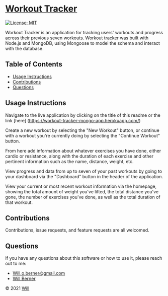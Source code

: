 # [Workout Tracker](https://workout-tracker-mongo-app.herokuapp.com/)
[![License: MIT](https://img.shields.io/badge/License-MIT-yellow.svg)](https://opensource.org/licenses/MIT)

Workout Tracker is an application for tracking users' workouts and progress across their previous seven workouts. Workout tracker was built with Node.js and MongoDB, using Mongoose to model the schema and interact with the database.


## Table of Contents
   
* [Usage Instructions](#usage-instructions)
* [Contributions](#contributions)
* [Questions](#questions)

## Usage Instructions

Navigate to the live application by clicking on the title of this readme or the link [here]
(https://workout-tracker-mongo-app.herokuapp.com/)

Create a new workout by selecting the "New Workout" button, or continue with a workout you're currently doing by selecting the "Continue Workout" button.

From here add information about whatever exercises you have done, either cardio or resistance, along with the duration of each exercise and other pertinent information such as the name, distance, weight, etc.

View progress and data from up to seven of your past workouts by going to your dashboard via the "Dashboard" button in the header of the application.

View your current or most recent workout information via the homepage, showing the total amount of weight you've lifted, the total distance you've gone, the number of exercises you've done, as well as the total duration of that workout.

## Contributions

Contributions, issue requests, and feature requests are all welcomed.

## Questions

If you have any questions about this software or how to use it, please reach out to me:
- Will.o.berner@gmail.com
- [Will Berner](https://github.com/WillBerner)

&copy; 2021 [Will](https://github.com/WillBerner)
